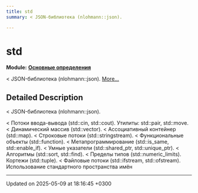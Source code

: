 ```yaml
---
title: std
summary: < JSON-библиотека (nlohmann::json). 

---
```


# std

**Module:** **[Основные определения](Modules/group__core__definitions.md)**

< JSON-библиотека (nlohmann::json).  [More...](#detailed-description)

## Detailed Description

< JSON-библиотека (nlohmann::json). 

< Потоки ввода-вывода (std::cin, std::cout). Утилиты: std::pair, std::move. < Динамический массив (std::vector). < Ассоциативный контейнер (std::map). < Строковые потоки (std::stringstream). < Функциональные объекты (std::function). < Метапрограммирование (std::is_same, std::enable_if). < Умные указатели (std::shared_ptr, std::unique_ptr). < Алгоритмы (std::sort, std::find). < Пределы типов (std::numeric_limits). Кортежи (std::tuple). < Файловые потоки (std::ifstream, std::ofstream). Использование стандартного пространства имён 






-------------------------------

Updated on 2025-05-09 at 18:16:45 +0300